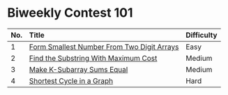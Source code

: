# Biweekly Contest 101

| No. | Title | Difficulty
|:---|:---|:---|
| 1 | [Form Smallest Number From Two Digit Arrays](https://leetcode.com/problems/form-smallest-number-from-two-digit-arrays/) | Easy
| 2 | [Find the Substring With Maximum Cost](https://leetcode.com/problems/find-the-substring-with-maximum-cost/) | Medium
| 3 | [Make K-Subarray Sums Equal](https://leetcode.com/problems/make-k-subarray-sums-equal/) | Medium
| 4 | [Shortest Cycle in a Graph](https://leetcode.com/problems/shortest-cycle-in-a-graph/) | Hard